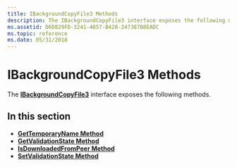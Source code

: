 ```yaml
---
title: IBackgroundCopyFile3 Methods
description: The IBackgroundCopyFile3 interface exposes the following methods.
ms.assetid: D6D829FD-3241-4857-B428-247387B8EADC
ms.topic: reference
ms.date: 05/31/2018
---
```


# IBackgroundCopyFile3 Methods

The [**IBackgroundCopyFile3**](/windows/desktop/api/Bits3_0/nn-bits3_0-ibackgroundcopyfile3) interface exposes the following methods.

## In this section

-   [**GetTemporaryName Method**](/windows/desktop/api/Bits3_0/nf-bits3_0-ibackgroundcopyfile3-gettemporaryname)
-   [**GetValidationState Method**](/windows/desktop/api/Bits3_0/nf-bits3_0-ibackgroundcopyfile3-getvalidationstate)
-   [**IsDownloadedFromPeer Method**](/windows/desktop/api/Bits3_0/nf-bits3_0-ibackgroundcopyfile3-isdownloadedfrompeer)
-   [**SetValidationState Method**](/windows/desktop/api/Bits3_0/nf-bits3_0-ibackgroundcopyfile3-setvalidationstate)

 

 





